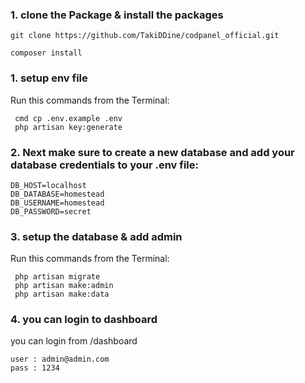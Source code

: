 

### 1. clone the Package & install the packages

```
git clone https://github.com/TakiDDine/codpanel_official.git
```
```
composer install
```

### 1. setup env file
   
   Run this commands from the Terminal:

	 cmd cp .env.example .env
	 php artisan key:generate


### 2. Next make sure to create a new database and add your database credentials to your .env file:

```
DB_HOST=localhost
DB_DATABASE=homestead
DB_USERNAME=homestead
DB_PASSWORD=secret
```


### 3. setup the database & add admin 

Run this commands from the Terminal:

	 php artisan migrate
	 php artisan make:admin
	 php artisan make:data

 
### 4. you can login to dashboard  
	
you can login from  /dashboard
 
	user : admin@admin.com
	pass : 1234

